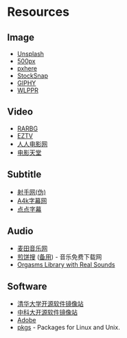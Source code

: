 # Resources

## Image

- [Unsplash](https://unsplash.com/)
- [500px](https://500px.com/)
- [pxhere](https://pxhere.com/)
- [StockSnap](https://stocksnap.io/)
- [GIPHY](https://giphy.com/)
- [WLPPR](https://wlppr.co/)

## Video

- [RARBG](https://rarbg.to/index8.php)
- [EZTV](https://eztv.re/)
- [人人电影网](https://www.rrdynb.com/index.html)
- [电影天堂](https://www.dy2018.com/)

## Subtitle

- [射手网(伪)](http://assrt.net/)
- [A4k字幕网](https://www.a4k.net/)
- [点点字幕](https://www.ddzimu.com/)

## Audio

- [麦田音乐网](https://www.mtyyw.com/)
- [煎饼搜](https://www.jbsou.cn/) ([备用](https://www.at38.cn/)) - 音乐免费下载网
- [Orgasms Library with Real Sounds](https://orgasmsoundlibrary.com/#home)

## Software

- [清华大学开源软件镜像站](https://mirrors.tuna.tsinghua.edu.cn/)
- [中科大开源软件镜像站](http://mirrors.ustc.edu.cn/)
- [Adobe](http://adobe.v404.cn/adobe/)
- [pkgs](https://pkgs.org/) - Packages for Linux and Unix.
